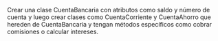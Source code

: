 Crear una clase CuentaBancaria con atributos como saldo y número de cuenta y luego crear clases como CuentaCorriente y CuentaAhorro que hereden de CuentaBancaria y tengan métodos específicos como cobrar comisiones o calcular intereses.